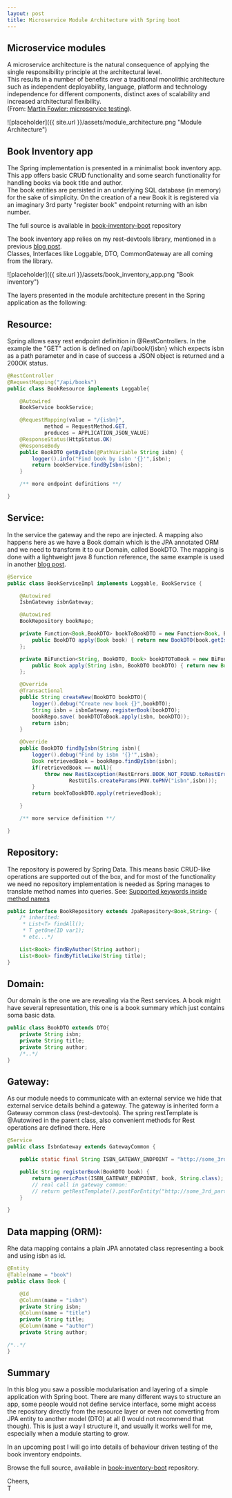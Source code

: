 ```yaml
---
layout: post
title: Microservice Module Architecture with Spring boot
---
```


## Microservice modules

A microservice architecture is the natural consequence of applying the single responsibility principle at the architectural level.<br/>
This results in a number of benefits over a traditional monolithic architecture such as independent deployability,
language, platform and technology independence for different components, distinct axes of scalability
and increased architectural flexibility.<br/>
(From: <a href="http://www.martinfowler.com/articles/microservice-testing/#definition" target="_blank">Martin Fowler:    microservice testing</a>).

![placeholder]({{ site.url }}/assets/module_architecture.png "Module Architecture")

## Book Inventory app
The Spring implementation is presented in a minimalist book inventory app.
This app offers basic CRUD functionality and some search functionality for handling books via book title and author.<br/>
The book entities are persisted in an underlying SQL database (in memory) for the sake of simplicity.
On the creation of a new Book it is registered via an imaginary 3rd party "register book" endpoint returning with an isbn number.

The full source is available in <a href="https://github.com/tamaslang/book-inventory-boot" target="_blank">book-inventory-boot</a> repository

The book inventory app relies on my rest-devtools library,
mentioned in a previous <a href="2015/02/16/rest-devtools-introduction/" target="_blank">blog post</a>.<br/>
Classes, Interfaces like Loggable, DTO, CommonGateway are all coming from the library.

![placeholder]({{ site.url }}/assets/book_inventory_app.png "Book inventory")

The layers presented in the module architecture present in the Spring application as the following:

## Resource:
Spring allows easy rest endpoint definition in @RestControllers.
In the example the "GET" action is defined on /api/book/{isbn} which expects isbn as a path parameter and in case of success a JSON object is returned and a 200OK status.

```java
@RestController
@RequestMapping("/api/books")
public class BookResource implements Loggable{

    @Autowired
    BookService bookService;

    @RequestMapping(value = "/{isbn}",
            method = RequestMethod.GET,
            produces = APPLICATION_JSON_VALUE)
    @ResponseStatus(HttpStatus.OK)
    @ResponseBody
    public BookDTO getByIsbn(@PathVariable String isbn) {
        logger().info("Find book by isbn '{}'",isbn);
        return bookService.findByIsbn(isbn);
    }

    /** more endpoint definitions **/

}
```

## Service:
In the service the gateway and the repo are injected.
A mapping also happens here as we have a Book domain which is the JPA annotated ORM and we need to transform it to our Domain, called BookDTO.
The mapping is done with a lightweight java 8 function reference,
the same example is used in another <a href="/2015/02/19/model-mapping-with_java8/" target="_blank">blog post</a>.

```java
@Service
public class BookServiceImpl implements Loggable, BookService {

    @Autowired
    IsbnGateway isbnGateway;

    @Autowired
    BookRepository bookRepo;

    private Function<Book,BookDTO> bookToBookDTO = new Function<Book, BookDTO>() {
        public BookDTO apply(Book book) { return new BookDTO(book.getIsbn(), book.getTitle(),book.getAuthor());}
    };

    private BiFunction<String, BookDTO, Book> bookDTOToBook = new BiFunction<String, BookDTO, Book>() {
        public Book apply(String isbn, BookDTO bookDTO) { return new Book(isbn,bookDTO.getTitle(),bookDTO.getAuthor());}
    };

    @Override
    @Transactional
    public String createNew(BookDTO bookDTO){
        logger().debug("Create new book {}",bookDTO);
        String isbn = isbnGateway.registerBook(bookDTO);
        bookRepo.save( bookDTOToBook.apply(isbn, bookDTO));
        return isbn;
    }

    @Override
    public BookDTO findByIsbn(String isbn){
        logger().debug("Find by isbn '{}'",isbn);
        Book retrievedBook = bookRepo.findByIsbn(isbn);
        if(retrievedBook == null){
            throw new RestException(RestErrors.BOOK_NOT_FOUND.toRestError(),
                    RestUtils.createParams(PNV.toPNV("isbn",isbn)));
        }
        return bookToBookDTO.apply(retrievedBook);

    }

    /** more service definition **/

}
```

## Repository:
The repository is powered by Spring Data. This means basic CRUD-like operations are supported out of the box,
and for most of the functionality we need no repository implementation is needed as Spring manages to translate method names into queries.
See: <a href="http://docs.spring.io/spring-data/jpa/docs/current/reference/html/#jpa.query-methods.query-creation" target="_blank">Supported keywords inside method names</a>

```java
public interface BookRepository extends JpaRepository<Book,String> {
    /* inherited:
     * List<T> findAll();
     * T getOne(ID var1);
     * etc...*/

    List<Book> findByAuthor(String author);
    List<Book> findByTitleLike(String title);
}
```

## Domain:
Our domain is the one we are revealing via the Rest services. A book might have several representation,
this one is a book summary which just contains soma basic data.

```java
public class BookDTO extends DTO{
    private String isbn;
    private String title;
    private String author;
    /*..*/
}
```

## Gateway:
As our module needs to communicate with an external service we hide that external service details behind a gateway.
The gateway is inherited form a Gateway common class (rest-devtools). The spring restTemplate is @Autowired in the parent class,
also convenient methods for Rest operations are defined there.
Here

```java
@Service
public class IsbnGateway extends GatewayCommon {

    public static final String ISBN_GATEWAY_ENDPOINT = "http://some_3rd_party_org/api/register";

    public String registerBook(BookDTO book) {
        return genericPost(ISBN_GATEWAY_ENDPOINT, book, String.class);
        // real call in gateway common:
        // return getRestTemplate().postForEntity("http://some_3rd_party_org/api/register", book, String.class);
    }

}
```

## Data mapping (ORM):
Rhe data mapping contains a plain JPA annotated class representing a book and using isbn as id.

```java
@Entity
@Table(name = "book")
public class Book {

    @Id
    @Column(name = "isbn")
    private String isbn;
    @Column(name = "title")
    private String title;
    @Column(name = "author")
    private String author;

/*..*/
}
```


## Summary
In this blog you saw a possible modularisation and layering of a simple application with Spring boot.
There are many different ways to structure an app, some people would not define service interface,
some might access the repository directly from the resource layer
or even not converting from JPA entity to another model (DTO) at all (I would not recommend that though).
This is just a way I structure it, and usually it works well for me, especially when a module starting to grow.

In an upcoming post I will go into details of behaviour driven testing of the book inventory endpoints.

Browse the full source, available in <a href="https://github.com/tamaslang/book-inventory-boot" target="_blank">book-inventory-boot</a> repository.

Cheers,<br/>
T
